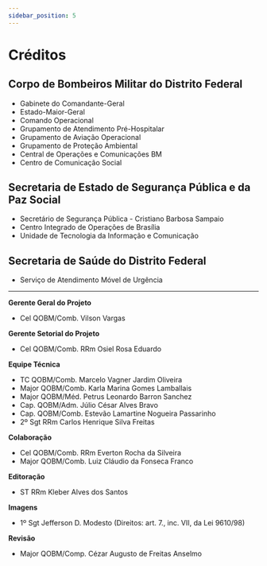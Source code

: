 ```yaml
---
sidebar_position: 5
---
```


# Créditos

## Corpo de Bombeiros Militar do Distrito Federal
- Gabinete do Comandante-Geral
- Estado-Maior-Geral
- Comando Operacional
- Grupamento de Atendimento Pré-Hospitalar
- Grupamento de Aviação Operacional
- Grupamento de Proteção Ambiental
- Central de Operações e Comunicações BM
- Centro de Comunicação Social
## Secretaria de Estado de Segurança Pública e da Paz Social
- Secretário de Segurança Pública - Cristiano Barbosa Sampaio
- Centro Integrado de Operações de Brasília
- Unidade de Tecnologia da Informação e Comunicação

## Secretaria de Saúde do Distrito Federal
- Serviço de Atendimento Móvel de Urgência

---

**Gerente Geral do Projeto**
- Cel QOBM/Comb. Vilson Vargas

**Gerente Setorial do Projeto**
- Cel QOBM/Comb. RRm Osiel Rosa Eduardo

**Equipe Técnica**
- TC QOBM/Comb. Marcelo Vagner Jardim Oliveira
- Major QOBM/Comb. Karla Marina Gomes Lamballais
- Major QOBM/Méd. Petrus Leonardo Barron Sanchez
- Cap. QOBM/Adm. Júlio César Alves Bravo
- Cap. QOBM/Comb. Estevão Lamartine Nogueira Passarinho
- 2º Sgt RRm Carlos Henrique Silva Freitas

**Colaboração**
- Cel QOBM/Comb. RRm Everton Rocha da Silveira
- Major QOBM/Comb. Luiz Cláudio da Fonseca Franco

**Editoração**
- ST RRm Kleber Alves dos Santos

**Imagens** 
- 1º Sgt Jefferson D. Modesto (Direitos: art. 7., inc. VII, da Lei 9610/98)

**Revisão**
- Major QOBM/Comp. Cézar Augusto de Freitas Anselmo
